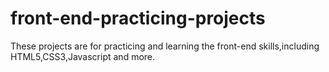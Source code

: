 # front-end-practicing-projects

These projects are for practicing and learning the front-end skills,including HTML5,CSS3,Javascript and more.
